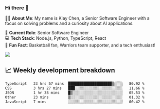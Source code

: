### Hi there 👋

👨‍💻 **About Me**: My name is Klay Chen, a Senior Software Engineer with a focus on solving problems and a curiosity about AI applications.

💼 **Current Role**: Senior Software Engineer  
💻 **Tech Stack**: Node.js, Python, TypeScript, React  
🏀 **Fun Fact**: Basketball fan, Warriors team supporter, and a tech enthusiast!

<img align="center" src="https://github-readme-stats.vercel.app/api?username=nameczz&show_icons=true&hide_title=true&theme=dracula" />

## 📈 Weekly development breakdown

<!--START_SECTION:waka-->

```txt
TypeScript   23 hrs 57 mins  ████████████████████▒░░░░   80.92 %
CSS          3 hrs 27 mins   ███░░░░░░░░░░░░░░░░░░░░░░   11.66 %
JSON         1 hr 38 mins    █▒░░░░░░░░░░░░░░░░░░░░░░░   05.53 %
Other        23 mins         ▒░░░░░░░░░░░░░░░░░░░░░░░░   01.32 %
JavaScript   7 mins          ░░░░░░░░░░░░░░░░░░░░░░░░░   00.42 %
```

<!--END_SECTION:waka-->
